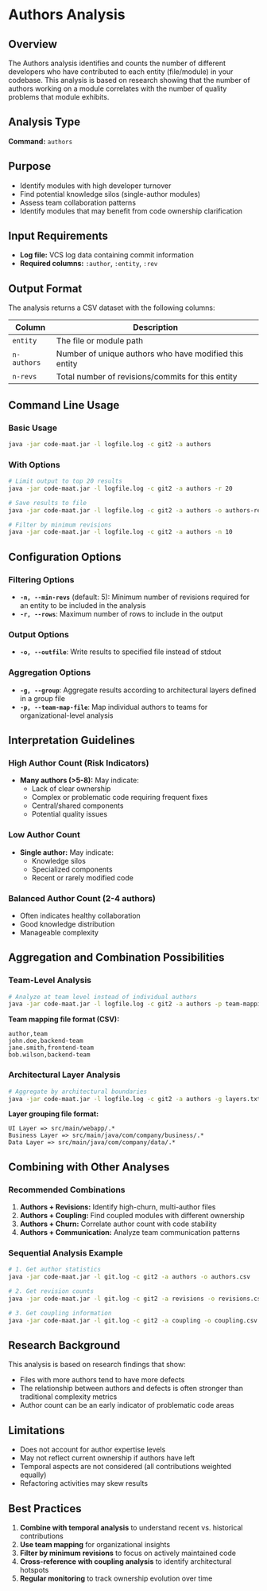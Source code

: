 # Authors Analysis

## Overview
The Authors analysis identifies and counts the number of different developers who have contributed to each entity (file/module) in your codebase. This analysis is based on research showing that the number of authors working on a module correlates with the number of quality problems that module exhibits.

## Analysis Type
**Command:** `authors`

## Purpose
- Identify modules with high developer turnover
- Find potential knowledge silos (single-author modules)
- Assess team collaboration patterns
- Identify modules that may benefit from code ownership clarification

## Input Requirements
- **Log file:** VCS log data containing commit information
- **Required columns:** `:author`, `:entity`, `:rev`

## Output Format
The analysis returns a CSV dataset with the following columns:

| Column | Description |
|--------|-------------|
| `entity` | The file or module path |
| `n-authors` | Number of unique authors who have modified this entity |
| `n-revs` | Total number of revisions/commits for this entity |

## Command Line Usage

### Basic Usage
```bash
java -jar code-maat.jar -l logfile.log -c git2 -a authors
```

### With Options
```bash
# Limit output to top 20 results
java -jar code-maat.jar -l logfile.log -c git2 -a authors -r 20

# Save results to file
java -jar code-maat.jar -l logfile.log -c git2 -a authors -o authors-report.csv

# Filter by minimum revisions
java -jar code-maat.jar -l logfile.log -c git2 -a authors -n 10
```

## Configuration Options

### Filtering Options
- **`-n, --min-revs`** (default: 5): Minimum number of revisions required for an entity to be included in the analysis
- **`-r, --rows`**: Maximum number of rows to include in the output

### Output Options
- **`-o, --outfile`**: Write results to specified file instead of stdout

### Aggregation Options
- **`-g, --group`**: Aggregate results according to architectural layers defined in a group file
- **`-p, --team-map-file`**: Map individual authors to teams for organizational-level analysis

## Interpretation Guidelines

### High Author Count (Risk Indicators)
- **Many authors (>5-8):** May indicate:
  - Lack of clear ownership
  - Complex or problematic code requiring frequent fixes
  - Central/shared components
  - Potential quality issues

### Low Author Count
- **Single author:** May indicate:
  - Knowledge silos
  - Specialized components
  - Recent or rarely modified code

### Balanced Author Count (2-4 authors)
- Often indicates healthy collaboration
- Good knowledge distribution
- Manageable complexity

## Aggregation and Combination Possibilities

### Team-Level Analysis
```bash
# Analyze at team level instead of individual authors
java -jar code-maat.jar -l logfile.log -c git2 -a authors -p team-mapping.csv
```

**Team mapping file format (CSV):**
```csv
author,team
john.doe,backend-team
jane.smith,frontend-team
bob.wilson,backend-team
```

### Architectural Layer Analysis
```bash
# Aggregate by architectural boundaries
java -jar code-maat.jar -l logfile.log -c git2 -a authors -g layers.txt
```

**Layer grouping file format:**
```
UI Layer => src/main/webapp/.*
Business Layer => src/main/java/com/company/business/.*
Data Layer => src/main/java/com/company/data/.*
```

## Combining with Other Analyses

### Recommended Combinations
1. **Authors + Revisions:** Identify high-churn, multi-author files
2. **Authors + Coupling:** Find coupled modules with different ownership
3. **Authors + Churn:** Correlate author count with code stability
4. **Authors + Communication:** Analyze team communication patterns

### Sequential Analysis Example
```bash
# 1. Get author statistics
java -jar code-maat.jar -l git.log -c git2 -a authors -o authors.csv

# 2. Get revision counts
java -jar code-maat.jar -l git.log -c git2 -a revisions -o revisions.csv

# 3. Get coupling information
java -jar code-maat.jar -l git.log -c git2 -a coupling -o coupling.csv
```

## Research Background
This analysis is based on research findings that show:
- Files with more authors tend to have more defects
- The relationship between authors and defects is often stronger than traditional complexity metrics
- Author count can be an early indicator of problematic code areas

## Limitations
- Does not account for author expertise levels
- May not reflect current ownership if authors have left
- Temporal aspects are not considered (all contributions weighted equally)
- Refactoring activities may skew results

## Best Practices
1. **Combine with temporal analysis** to understand recent vs. historical contributions
2. **Use team mapping** for organizational insights
3. **Filter by minimum revisions** to focus on actively maintained code
4. **Cross-reference with coupling analysis** to identify architectural hotspots
5. **Regular monitoring** to track ownership evolution over time 